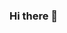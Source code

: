 ### Hi there 👋

<!--
**josephredmond5/josephredmond5** is a ✨ _special_ ✨ repository because its `README.md` (this file) appears on your GitHub profile.

junior software enginner with a passion of solving problems, currently learning full-stack web devolopment at command shift (formally known as manchester codes, I am always enthusiastic about learning new abilities and gaining a more comprehensive comprehension of technology, techniques, and excellence.
